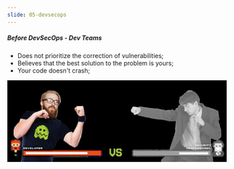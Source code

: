 ```yaml
---
slide: 05-devsecops
---
```


##### Before DevSecOps - Dev Teams

- Does not prioritize the correction of vulnerabilities;
- Believes that the best solution to the problem is yours;
- Your code doesn't crash;

![Development](assets/img/dev.png)